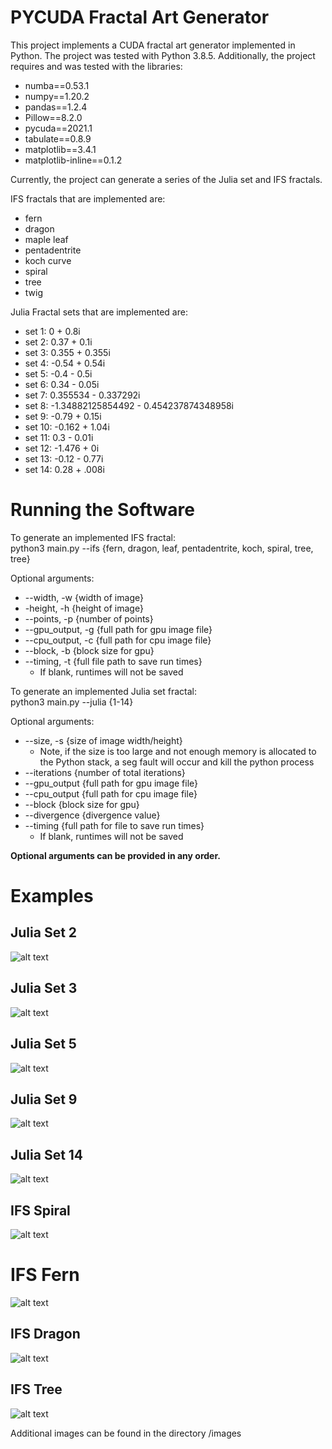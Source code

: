 # PYCUDA Fractal Art Generator

This project implements a CUDA fractal art generator implemented in Python. The
project was tested with Python 3.8.5. Additionally, the project requires and was
tested with the libraries:

- numba==0.53.1
- numpy==1.20.2
- pandas==1.2.4
- Pillow==8.2.0
- pycuda==2021.1
- tabulate==0.8.9
- matplotlib==3.4.1
- matplotlib-inline==0.1.2

Currently, the project can generate a series of the Julia set and IFS fractals.

IFS fractals that are implemented are:
- fern
- dragon
- maple leaf
- pentadentrite
- koch curve
- spiral
- tree
- twig

Julia Fractal sets that are implemented are:
- set 1: 0 + 0.8i
- set 2: 0.37 + 0.1i
- set 3: 0.355 + 0.355i
- set 4: -0.54 + 0.54i
- set 5: -0.4 - 0.5i
- set 6: 0.34 - 0.05i
- set 7: 0.355534 - 0.337292i
- set 8: -1.34882125854492 - 0.454237874348958i
- set 9: -0.79 + 0.15i
- set 10: -0.162 + 1.04i
- set 11: 0.3 - 0.01i
- set 12: -1.476 + 0i
- set 13: -0.12 - 0.77i
- set 14: 0.28 + .008i 

# Running the Software
To generate an implemented IFS fractal:  
python3 main.py --ifs {fern, dragon, leaf, pentadentrite, koch, spiral, tree, tree}

Optional arguments:
- --width, -w {width of image}
- -height, -h {height of image}
- --points, -p {number of points}
- --gpu_output, -g {full path for gpu image file}
- --cpu_output, -c {full path for cpu image file}
- --block, -b {block size for gpu}
- --timing, -t {full file path to save run times} 
  - If blank, runtimes will not be saved

To generate an implemented Julia set fractal:  
python3 main.py --julia {1-14}

Optional arguments:
- --size, -s {size of image width/height}
    - Note, if the size is too large and not enough memory is allocated to the
      Python stack, a seg fault will occur and kill the python process
- --iterations {number of total iterations}
- --gpu_output {full path for gpu image file}
- --cpu_output {full path for cpu image file}
- --block {block size for gpu}
- --divergence {divergence value}
- --timing {full path for file to save run times}
  - If blank, runtimes will not be saved

**Optional arguments can be provided in any order.**

# Examples

## Julia Set 2

![alt text](https://github.com/blindbycolors/CourseProject_EN605.617/blob/main/Julia2.gif)

## Julia Set 3

![alt text](https://github.com/blindbycolors/CourseProject_EN605.617/blob/main/Julia3.gif)

## Julia Set 5

![alt text](https://github.com/blindbycolors/CourseProject_EN605.617/blob/main/Julia5.gif)

## Julia Set 9

![alt text](https://github.com/blindbycolors/CourseProject_EN605.617/blob/main/Julia9.gif)

## Julia Set 14

![alt text](https://github.com/blindbycolors/CourseProject_EN605.617/blob/main/Julia14.gif)

## IFS Spiral

![alt text](https://github.com/blindbycolors/CourseProject_EN605.617/blob/main/Spiral.gif)

# IFS Fern

![alt text](https://github.com/blindbycolors/CourseProject_EN605.617/blob/main/Fern.gif)

## IFS Dragon

![alt text](https://github.com/blindbycolors/CourseProject_EN605.617/blob/main/Dragon.gif)

## IFS Tree

![alt text](https://github.com/blindbycolors/CourseProject_EN605.617/blob/main/Tree.gif)

Additional images can be found in the directory /images

